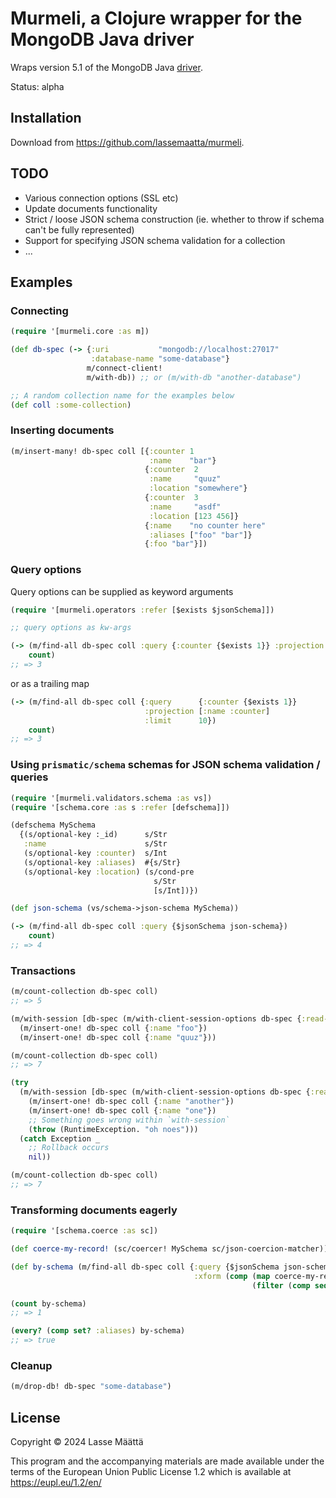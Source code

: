 # Murmeli, a Clojure wrapper for the MongoDB Java driver

Wraps version 5.1 of the MongoDB Java [driver](https://www.mongodb.com/docs/drivers/java/sync/v5.1/).

Status: alpha

## Installation

Download from https://github.com/lassemaatta/murmeli.

## TODO

- Various connection options (SSL etc)
- Update documents functionality
- Strict / loose JSON schema construction (ie. whether to throw if schema can't be fully represented)
- Support for specifying JSON schema validation for a collection
- ...

## Examples

### Connecting

```clojure
(require '[murmeli.core :as m])

(def db-spec (-> {:uri           "mongodb://localhost:27017"
                  :database-name "some-database"}
                 m/connect-client!
                 m/with-db)) ;; or (m/with-db "another-database")

;; A random collection name for the examples below
(def coll :some-collection)
```

### Inserting documents

```clojure
(m/insert-many! db-spec coll [{:counter 1
                               :name    "bar"}
                              {:counter  2
                               :name     "quuz"
                               :location "somewhere"}
                              {:counter  3
                               :name     "asdf"
                               :location [123 456]}
                              {:name    "no counter here"
                               :aliases ["foo" "bar"]}
                              {:foo "bar"}])
```

### Query options

Query options can be supplied as keyword arguments

```clojure
(require '[murmeli.operators :refer [$exists $jsonSchema]])

;; query options as kw-args

(-> (m/find-all db-spec coll :query {:counter {$exists 1}} :projection [:name :counter] :limit 10)
    count)
;; => 3
```

or as a trailing map

```clojure
(-> (m/find-all db-spec coll {:query      {:counter {$exists 1}}
                              :projection [:name :counter]
                              :limit      10})
    count)
;; => 3
```

### Using `prismatic/schema` schemas for JSON schema validation / queries

```clojure
(require '[murmeli.validators.schema :as vs])
(require '[schema.core :as s :refer [defschema]])

(defschema MySchema
  {(s/optional-key :_id)      s/Str
   :name                      s/Str
   (s/optional-key :counter)  s/Int
   (s/optional-key :aliases)  #{s/Str}
   (s/optional-key :location) (s/cond-pre
                                s/Str
                                [s/Int])})

(def json-schema (vs/schema->json-schema MySchema))

(-> (m/find-all db-spec coll :query {$jsonSchema json-schema})
    count)
;; => 4
```

### Transactions

```clojure
(m/count-collection db-spec coll)
;; => 5

(m/with-session [db-spec (m/with-client-session-options db-spec {:read-preference :nearest})]
  (m/insert-one! db-spec coll {:name "foo"})
  (m/insert-one! db-spec coll {:name "quuz"}))

(m/count-collection db-spec coll)
;; => 7

(try
  (m/with-session [db-spec (m/with-client-session-options db-spec {:read-preference :nearest})]
    (m/insert-one! db-spec coll {:name "another"})
    (m/insert-one! db-spec coll {:name "one"})
    ;; Something goes wrong within `with-session`
    (throw (RuntimeException. "oh noes")))
  (catch Exception _
    ;; Rollback occurs
    nil))

(m/count-collection db-spec coll)
;; => 7
```

### Transforming documents eagerly

```clojure
(require '[schema.coerce :as sc])

(def coerce-my-record! (sc/coercer! MySchema sc/json-coercion-matcher))

(def by-schema (m/find-all db-spec coll {:query {$jsonSchema json-schema}
                                         :xform (comp (map coerce-my-record!)
                                                      (filter (comp seq :aliases)))}))

(count by-schema)
;; => 1

(every? (comp set? :aliases) by-schema)
;; => true
```

### Cleanup

```clojure
(m/drop-db! db-spec "some-database")
```

## License

Copyright © 2024 Lasse Määttä

This program and the accompanying materials are made available under the
terms of the European Union Public License 1.2 which is available at
https://eupl.eu/1.2/en/
